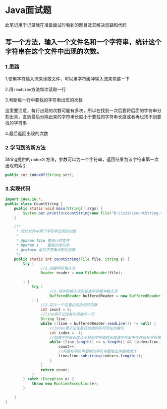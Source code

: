 # Java面试题

此笔记用于记录我在准备面试时看到的题目及其解决思路和代码



## 写一个方法，输入一个文件名和一个字符串，统计这个字符串在这个文件中出现的次数。

### 1.思路

1.使用字符输入流来读取文件，可以用字符缓冲输入流来包装一下

2.用`readLine`方法每次读取一行

3.判断每一行中要找的字符串出现的次数

这里要注意，每行出现的次数可能有多次，所以在找到一次后要将后面的字符串分割出来，直到最后分隔出来的字符串长度小于要找的字符串长度或者再也找不到要找的字符串

4.最后返回出现的次数



### 2.学习到的新方法

String提供的`indexOf`方法，参数可以为一个字符串，返回结果为该字符串第一次出现的索引

```java
public int indexOf(String str);
```



### 3.实现代码

```java
import java.io.*;
public class CountString {
    public static void main(String[] args) {
        System.out.println(countString(new File("D:\\zzz\\countString.txt"), "明月"));
    }

    /**
     * 统计文件中某个字符串出现的次数
     *
     * @param file 要统计的文件
     * @param s    要找的字符串
     * @return 返回字符串出现的次数
     */
    public static int countString(File file, String s) {
        try (
                //1.创建字符输入流
                Reader reader = new FileReader(file);

        ) {
            try (
                    //2.将字符输入流包装成字符缓冲输入流
                    BufferedReader bufferedReader = new BufferedReader(reader);
            ) {
                //3.定义一个变量记住出现的次数
                int count = 0;
                //line用于记住每次读取的一行
                String line;
                while ((line = bufferedReader.readLine()) != null) {
                    //index用于记住每行找到的字符所在的索引
                    int index = -1;
                    //如果字符串长度大于目标字符串的长度或字符串中存在目标字符串才计数
                    while (line.length() >= s.length() && (index=line.indexOf(s)) != -1) {
                        count++;
                        //将目标字符串后续的字符串截取出来继续统计
                        line=line.substring(index+s.length());
                    }
                }
                return count;
            }
        } catch (Exception e) {
            throw new RuntimeException(e);
        }

    }
}
```




